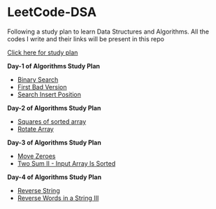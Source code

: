 # LeetCode-DSA
Following a study plan to learn Data Structures and Algorithms. All the codes I write and their links will be present in this repo

[Click here for study plan](https://leetcode.com/study-plan/algorithm/?progress=rnfohwc)

**Day-1 of Algorithms Study Plan**

- [Binary Search](https://github.com/Vikram310/LeetCode-DSA/blob/main/704-Binary%20Search.py)
- [First Bad Version](https://github.com/Vikram310/LeetCode-DSA/blob/main/278%20-%20First%20Bad%20Version.py)
- [Search Insert Position](https://github.com/Vikram310/LeetCode-DSA/blob/main/35%20-%20Search%20Insert.py)

**Day-2 of Algorithms Study Plan**

- [Squares of sorted array](https://github.com/Vikram310/LeetCode-DSA/blob/main/977%20-%20Squares%20of%20Sorted%20array.py)
- [Rotate Array](https://github.com/Vikram310/LeetCode-DSA/blob/main/189%20-%20Rotate%20Array.py)

**Day-3 of Algorithms Study Plan**

- [Move Zeroes](https://github.com/Vikram310/LeetCode-DSA/blob/main/283%20-%20Move%20zeroes.py)
- [Two Sum II - Input Array Is Sorted](https://github.com/Vikram310/LeetCode-DSA/blob/main/167.%20Two%20Sum%20II%20-%20Input%20Array%20Is%20Sorted.py)

**Day-4 of Algorithms Study Plan**

- [Reverse String](https://github.com/Vikram310/LeetCode-DSA/blob/main/344.%20Reverse%20String.py)
- [Reverse Words in a String III](https://github.com/Vikram310/LeetCode-DSA/blob/main/557.%20Reverse%20Words%20in%20a%20String%20III.py)

